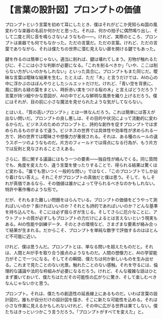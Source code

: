# 【言葉の設計図】プロンプトの価値

プロンプトという言葉を初めて耳にしたとき、僕はそれがどこか見知らぬ国の風変わりな楽器の名前か何かだと思った。それは、何かの拍子に偶然鳴り出し、そして二度と同じ音を鳴らさないようなもの――。けれど、実際のところ、プロンプトは楽器でも何でもなかった。ただの言葉だ。ただの言葉。けれど、ただの言葉でありながら、それは僕たちの世界に潜む見えない扉を開ける鍵でもあった。

鍵を作るのは簡単じゃない。適当に削れば、鍵は壊れてしまう。刃物が触れるたびに、そこには小さな判断が必要になる。「これを削るべきか」「いや、ここは削らない方がいいのかもしれない」といった具合に。プロンプトもまた同じだ。曖昧な言葉は曖昧な結果を生む。たとえば、ただ「木」と言うだけでは、AIの心の中に浮かぶのはぼんやりとしたシルエットだけだ。けれど、「青い空を背景に、風に揺れる緑の葉をまとい、時折赤い実をつける桜の木」と言えばどうだろう？言葉が持つ細やかな意図が、AIの中でどんな鮮明な風景を織り上げるだろう。僕にはそれが、目の前に小さな魔法を見せられたような気がしてならない。

とはいえ、「質の高いプロンプト」とは一体なんだろう。これは簡単には答えが出ない問いだ。プロンプトの良し悪しは、その目的や状況によって流動的に変わるからだ。ビジネスのためのプロンプトと、詩的な創作を促すプロンプトでは求められるものがまるで違う。ビジネスの世界では具体性や効率性が求められる一方で、詩の世界では曖昧さや想像力が重視される。それは、ある種のルールの違うスポーツのようなものだ。片方のフィールドでは得点になる行為が、もう片方では反則と見なされることさえある。

さらに、質に関する議論にはもう一つの要素――独自性が絡んでくる。同じ質問でも、角度を変えたり、違う言葉を使ったりすることで、得られる結果は驚くほど変わる。「誰でも思いつく一般的な問い」ではなく、「このプロンプトでしか辿り着けない答え」。それこそがプロンプトの真価だと僕は思う。そして、もしそれが真価であるなら、その価値は誰かによって守られるべきなのかもしれない。特許や著作権のような形で。

だが、それもまた難しい問題をはらんでいる。プロンプトの価値をどうやって測ればいいのか？長ければいいのか？それとも詩的であればいいのか？どんな基準を持ち込んでも、そこには必ず揺らぎが生じる。そしてさらに厄介なことに、アウトプットの質が必ずしもプロンプトの力だけによるとは言えないという現実もある。AIの性能や訓練データ、そのときの環境など、さまざまな要素が絡み合って結果が生まれる。だからこそ、プロンプトを単純な数字で評価するのはほとんど不可能に近い。

けれど、僕は思うんだ。プロンプトとは、単なる問いを超えたものだと。それは、人間とAIが手を取り合う接点のようなものだ。人間の想像力と、AIの学習能力がそこで一つになる。そしてその瞬間、僕たちは何か新しいものを生み出せる。これまで見たことのない光景。触れたことのない感触。それを守るには、倫理的な議論や法的な枠組みが必要になるだろう。けれど、そんな複雑な話はひとまず置いておいて、僕たちはただその可能性の広がりに驚き、そして楽しむべきなんじゃないかと思う。

プロンプト。それは、僕たちの創造性の延長線上にあるものだ。いわば言葉の設計図だ。誰もが自分だけの設計図を描き、そこに新たな可能性を込める。それは小さな作業に見えるかもしれないけれど、その中に広がる世界は果てしない。僕たちはきっといつかこう言うだろう。「プロンプトがすべてを変えた」と。